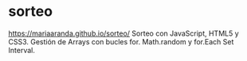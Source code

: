 # sorteo
https://mariaaranda.github.io/sorteo/
Sorteo con JavaScript, HTML5 y CSS3.
Gestión de Arrays con bucles for.
Math.random y for.Each
Set Interval.


